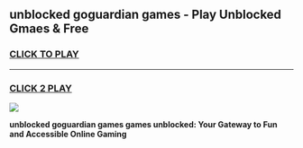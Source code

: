 
## unblocked goguardian games - Play Unblocked Gmaes & Free
<h3>
<a href="https://news.freeplayer.one?title=unblocked_goguardian_games&ref=16F">CLICK TO PLAY</a></h3>
<hr>

<h3>
<a href="https://news.freeplayer.one?title=unblocked_goguardian_games&ref=16F">CLICK 2 PLAY</a>
  
</h3>

<a href="https://news.freeplayer.one?title=unblocked_goguardian_games&ref=16F/"><img src="https://clearcache.store/games.png"></a>


**unblocked goguardian games games unblocked: Your Gateway to Fun and Accessible Online Gaming**
